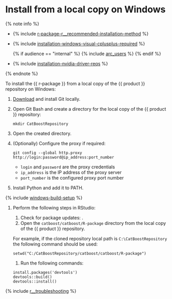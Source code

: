 # Install from a local copy on Windows

{% note info %}

- {% include [r-package-r__recommended-installation-method](../_includes/work_src/reusage-installation/r__recommended-installation-method.md) %}

- {% include [installation-windows-visual-cplusplus-required](../_includes/work_src/reusage-code-examples/windows-visual-cplusplus-required.md) %}

  {% if audience == "internal" %} {% include [arc_users](../yandex_specific/_includes/arcadia_users_step.md) %} {% endif %}

- {% include [installation-nvidia-driver-reqs](../_includes/work_src/reusage-code-examples/nvidia-driver-reqs.md) %}

{% endnote %}


To install the {{ r-package }} from a local copy of the {{ product }} repository on Windows:

1. [Download](https://git-scm.com/download/) and install Git locally.

1. Open Git Bash and create a directory for the local copy of the {{ product }} repository:
    ```no-highlight
    mkdir CatBoostRepository
    ```

1. Open the created directory.

1. (Optionally) Configure the proxy if required:
    ```no-highlight
    git config --global http.proxy http://login:password@ip_address:port_number
    ```

    - `login` and `password` are the proxy credentials
    - `ip_address` is the IP address of the proxy server
    - `port_number` is the configured proxy port number

1. Install Python and add it to PATH.


{% include [windows-build-setup](../_includes/work_src/reusage-installation/windows-build-setup.md) %}


1. Perform the following steps in RStudio:
    1. Check for package updates: .
    1. Open the `catboost/catboost/R-package` directory from the local copy of the {{ product }} repository.

    For example, if the cloned repository local path is `C:\CatBoostRepository` the following command should be used:
    ```
    setwd("C:/CatBoostRepository/catboost/catboost/R-package")
    ```

    1. Run the following commands:

    ```
    install.packages('devtools')
    devtools::build()
    devtools::install()
    ```

{% include [r__troubleshooting](../_includes/work_src/reusage-installation/r__troubleshooting.md) %}

